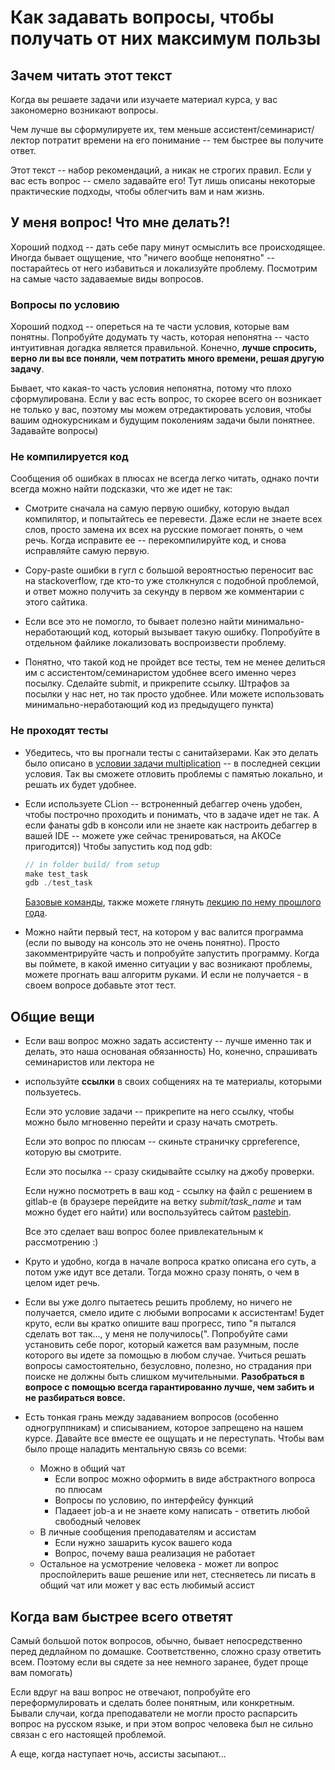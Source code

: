 # Как задавать вопросы, чтобы получать от них максимум пользы

## Зачем читать этот текст 

Когда вы решаете задачи или изучаете материал курса, у вас закономерно возникают вопросы. 

Чем лучше вы сформулируете их, тем меньше ассистент/семинарист/лектор потратит времени на его понимание -- 
тем быстрее вы получите ответ.

Этот текст -- набор рекомендаций, а никак не строгих правил. Если у вас есть вопрос -- смело задавайте его! Тут лишь описаны некоторые практические подходы, чтобы облегчить вам и нам жизнь. 


## У меня вопрос! Что мне делать?!

Хороший подход -- дать себе пару минут осмыслить все происходящее. Иногда бывает ощущение, что "ничего вообще непонятно" -- постарайтесь от него избавиться и локализуйте проблему. Посмотрим на самые часто задаваемые виды вопросов. 

### Вопросы по условию

Хороший подход -- опереться на те части условия, которые вам понятны. Попробуйте додумать ту часть, которая непонятна -- часто интуитивная догадка является правильной. Конечно, **лучше спросить, верно ли вы все поняли, чем потратить много времени, решая другую задачу**.

Бывает, что какая-то часть условия непонятна, потому что плохо сформулирована. 
Если у вас есть вопрос, то скорее всего он возникает не только у вас, поэтому мы можем отредактировать условия, чтобы вашим однокурсникам и будущим поколениям задачи были понятнее. Задавайте вопросы)

### Не компилируется код 

Сообщения об ошибках в плюсах не всегда легко читать, однако почти всегда можно найти подсказки, что же идет не так:

 - Смотрите сначала на самую первую ошибку, которую выдал компилятор, и попытайтесь ее перевести. 
 Даже если не знаете всех слов, просто замена их всех на русские помогает понять, о чем речь. 
 Когда исправите ее -- перекомпилируйте код, и снова исправляйте самую первую. 

 -  Copy-paste ошибки в гугл с большой вероятностью переносит вас на stackoverflow, где кто-то уже столкнулся с подобной проблемой, и ответ можно получить за секунду в первом же комментарии с этого сайтика. 

 - Если все это не помогло, то бывает полезно найти минимально-неработающий код, который вызывает такую ошибку. 
 Попробуйте в отдельном файлике локализовать воспроизвести проблему.

 - Понятно, что такой код не пройдет все тесты, тем не менее делиться им с ассистентом/семинаристом удобнее всего именно через посылку. Сделайте submit, и прикрепите ссылку. Штрафов за посылки у нас нет, но так просто удобнее. Или можете использовать минимально-неработающий код из предыдущего пункта)


### Не проходят тесты 

 - Убедитесь, что вы прогнали тесты с санитайзерами. Как это делать было описано в [условии задачи multiplication](/tasks/intro/multiplication) -- в последней секции условия. Так вы сможете отловить проблемы с памятью локально, и решать их будет удобнее. 

 - Если используете CLion -- встроненный дебаггер очень удобен, чтобы построчно проходить и понимать, что в задаче идет не так. А если фанаты gdb в консоли или не знаете как настроить дебаггер в вашей IDE -- можете уже сейчас тренироваться, на АКОСе пригодится)) Чтобы запустить код под gdb:
    ```cpp
    // in folder build/ from setup
    make test_task
    gdb ./test_task
    ```
    [Базовые команды](https://condor.depaul.edu/glancast/373class/docs/gdb.html), также можете глянуть [лекцию по нему прошлого года](https://www.youtube.com/watch?v=UCSAumkhBV0&list=PLEwK9wdS5g0psb_ZYjskVmPBQfEJfI9ui&index=6).

 - Можно найти первый тест, на котором у вас валится программа (если по выводу на консоль это не очень понятно). Просто закомментрируйте часть и попробуйте запустить программу. Когда вы поймете, в какой именно ситуации у вас возникают проблемы, можете прогнать ваш алгоритм руками. И если не получается - в своем вопросе добавьте этот тест.
## Общие вещи 

- Если ваш вопрос можно задать ассистенту -- лучше именно так и делать, это наша основаная обязанность) Но, конечно, спрашивать семинаристов или лектора не

- используйте **ссылки** в своих собщениях на те материалы, которыми пользуетесь.

    Если это условие задачи -- прикрепите на него ссылку, чтобы можно было мгновенно перейти и сразу начать смотреть. 
    
    Если это вопрос по плюсам -- скиньте страничку cppreference, которую вы смотрите. 
    
    Если это посылка -- сразу скидывайте ссылку на джобу проверки.
    
    Если нужно посмотреть в ваш код - ссылку на файл с решением в gitlab-е (в браузере перейдите на ветку _submit/task_name_ и там можно будет его найти) или воспользуйтесь сайтом [pastebin](https://pastebin.com/).

    Все это сделает ваш вопрос более привлекательным к рассмотрению :) 

- Круто и удобно, когда в начале вопроса кратко описана его суть, а потом уже идут все детали. 
Тогда можно сразу понять, о чем в целом идет речь.

- Если вы уже долго пытаетесь решить проблему, но ничего не получается, смело идите с любыми вопросами к ассистентам! 
Будет круто, если вы кратко опишите ваш прогресс, типо "я пытался сделать вот так..., у меня не получилось(". 
Попробуйте сами установить себе порог, который кажется вам разумным, после которого вы идете за помощью в любом случае. 
Учиться решать вопросы самостоятельно, безусловно, полезно, но страдания при поиске не должны быть слишком мучительными. 
**Разобраться в вопросе с помощью всегда гарантированно лучше, чем забить и не разбираться вовсе.**

- Есть тонкая грань между задаванием вопросов (особенно одногруппникам) и списыванием, которое запрещено на нашем курсе. Давайте все вместе ее ощущать и не переступать. Чтобы вам было проще наладить ментальную связь со всеми:
    - Можно в общий чат
        - Если вопрос можно оформить в виде абстрактного вопроса по плюсам
        - Вопросы по условию, по интерфейсу функций
        - Падаеет job-a и не знаете кому написать - ответить любой свободный человек
    - В личные сообщения преподавателям и ассистам
        - Если нужно зашарить кусок вашего кода
        - Вопрос, почему ваша реализация не работает
    - Остальное на усмотрение человека - может ли вопрос проспойлерить ваше решение или нет, стесняетесь ли писать в общий чат или может у вас есть любимый ассист

## Когда вам быстрее всего ответят 

Самый большой поток вопросов, обычно, бывает непосредственно перед дедлайном по домашке. Соответственно, сложно сразу ответить всем. Поэтому если вы сядете за нее немного заранее, будет проще вам помогать)

Если вдруг на ваш вопрос не отвечают, попробуйте его переформулировать и сделать более понятным, или конкретным. Бывали случаи, когда преподаватели не могли просто распарсить вопрос на русском языке, и при этом вопрос человека был не сильно связан с его настоящей проблемой.

А еще, когда наступает ночь, ассисты засыпают...
